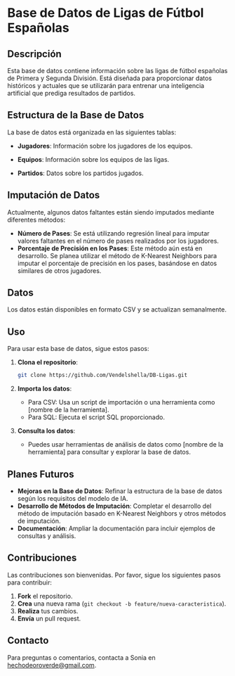 # Base de Datos de Ligas de Fútbol Españolas

## Descripción

Esta base de datos contiene información sobre las ligas de fútbol españolas de Primera y Segunda División. Está diseñada para proporcionar datos históricos y actuales que se utilizarán para entrenar una inteligencia artificial que prediga resultados de partidos.

## Estructura de la Base de Datos

La base de datos está organizada en las siguientes tablas:

- **Jugadores**: Información sobre los jugadores de los equipos.

- **Equipos**: Información sobre los equipos de las ligas.

- **Partidos**: Datos sobre los partidos jugados.

## Imputación de Datos

Actualmente, algunos datos faltantes están siendo imputados mediante diferentes métodos:

- **Número de Pases**: Se está utilizando regresión lineal para imputar valores faltantes en el número de pases realizados por los jugadores.
- **Porcentaje de Precisión en los Pases**: Este método aún está en desarrollo. Se planea utilizar el método de K-Nearest Neighbors para imputar el porcentaje de precisión en los pases, basándose en datos similares de otros jugadores.

## Datos

Los datos están disponibles en formato CSV y se actualizan semanalmente.

## Uso

Para usar esta base de datos, sigue estos pasos:

1. **Clona el repositorio**:
   ```bash
   git clone https://github.com/Vendelshella/DB-Ligas.git
   ```

2. **Importa los datos**:
   - Para CSV: Usa un script de importación o una herramienta como [nombre de la herramienta].
   - Para SQL: Ejecuta el script SQL proporcionado.

3. **Consulta los datos**:
   - Puedes usar herramientas de análisis de datos como [nombre de la herramienta] para consultar y explorar la base de datos.

## Planes Futuros

- **Mejoras en la Base de Datos**: Refinar la estructura de la base de datos según los requisitos del modelo de IA.
- **Desarrollo de Métodos de Imputación**: Completar el desarrollo del método de imputación basado en K-Nearest Neighbors y otros métodos de imputación.
- **Documentación**: Ampliar la documentación para incluir ejemplos de consultas y análisis.

## Contribuciones

Las contribuciones son bienvenidas. Por favor, sigue los siguientes pasos para contribuir:

1. **Fork** el repositorio.
2. **Crea** una nueva rama (`git checkout -b feature/nueva-caracteristica`).
3. **Realiza** tus cambios.
4. **Envía** un pull request.

## Contacto

Para preguntas o comentarios, contacta a Sonia en hechodeoroverde@gmail.com.
